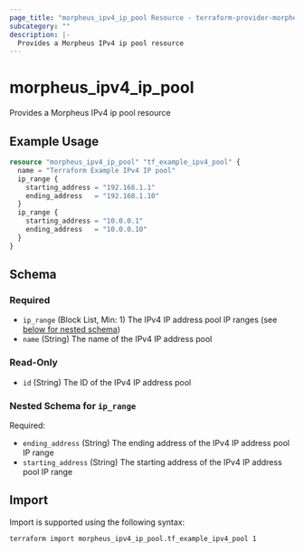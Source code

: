 ```yaml
---
page_title: "morpheus_ipv4_ip_pool Resource - terraform-provider-morpheus"
subcategory: ""
description: |-
  Provides a Morpheus IPv4 ip pool resource
---
```


# morpheus_ipv4_ip_pool

Provides a Morpheus IPv4 ip pool resource

## Example Usage

```terraform
resource "morpheus_ipv4_ip_pool" "tf_example_ipv4_pool" {
  name = "Terraform Example IPv4 IP pool"
  ip_range {
    starting_address = "192.168.1.1"
    ending_address   = "192.168.1.10"
  }
  ip_range {
    starting_address = "10.0.0.1"
    ending_address   = "10.0.0.10"
  }
}
```

<!-- schema generated by tfplugindocs -->
## Schema

### Required

- `ip_range` (Block List, Min: 1) The IPv4 IP address pool IP ranges (see [below for nested schema](#nestedblock--ip_range))
- `name` (String) The name of the IPv4 IP address pool

### Read-Only

- `id` (String) The ID of the IPv4 IP address pool

<a id="nestedblock--ip_range"></a>
### Nested Schema for `ip_range`

Required:

- `ending_address` (String) The ending address of the IPv4 IP address pool IP range
- `starting_address` (String) The starting address of the IPv4 IP address pool IP range

## Import

Import is supported using the following syntax:

```shell
terraform import morpheus_ipv4_ip_pool.tf_example_ipv4_pool 1
```
